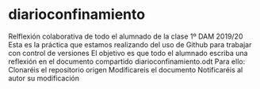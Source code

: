 # diarioconfinamiento
Relflexión colaborativa de todo el alumnado de la clase 1º DAM 2019/20
Esta es la práctica que estamos realizando del uso de Github para trabajar con control de versiones
El objetivo es que todo el alumnado escriba una reflexión en el documento compartido diarioconfinamiento.odt
Para ello:
Clonaréis el repositorio origen
Modificareis el documento
Notificaréis al autor su modificación
